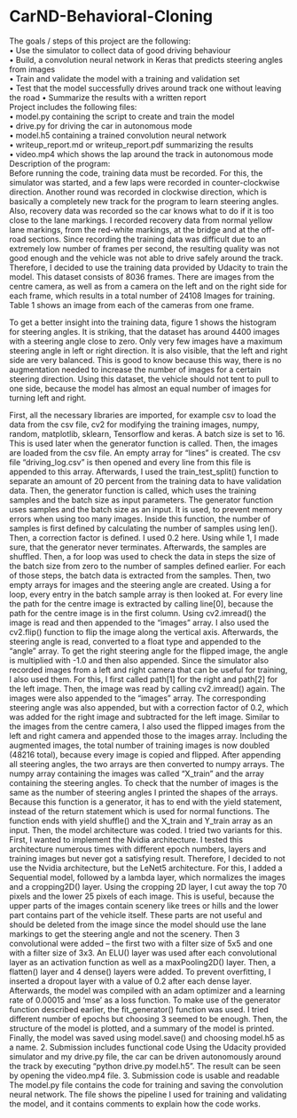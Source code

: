 # CarND-Behavioral-Cloning

The goals / steps of this project are the following:  
•	Use the simulator to collect data of good driving behaviour  
•	Build, a convolution neural network in Keras that predicts steering angles from images  
•	Train and validate the model with a training and validation set  
•	Test that the model successfully drives around track one without leaving the road 
•	Summarize the results with a written report  
Project includes the following files:  
•	model.py containing the script to create and train the model  
•	drive.py for driving the car in autonomous mode  
•	model.h5 containing a trained convolution neural network  
•	writeup_report.md or writeup_report.pdf summarizing the results  
•	video.mp4 which shows the lap around the track in autonomous mode  
Description of the program:  
Before running the code, training data must be recorded. For this, the simulator was started, and a few laps were recorded in counter-clockwise direction. Another round was recorded in clockwise direction, which is basically a completely new track for the program to learn steering angles. Also, recovery data was recorded so the car knows what to do if it is too close to the lane markings. I recorded recovery data from normal yellow lane markings, from the red-white markings, at the bridge and at the off-road sections.
Since recording the training data was difficult due to an extremely low number of frames per second, the resulting quality was not good enough and the vehicle was not able to drive safely around the track. Therefore, I decided to use the training data provided by Udacity to train the model. This dataset consists of 8036 frames. There are images from the centre camera, as well as from a camera on the left and on the right side for each frame, which results in a total number of 24108 Images for training. Table 1 shows an image from each of the cameras from one frame.

To get a better insight into the training data, figure 1 shows the histogram for steering angles. It is striking, that the dataset has around 4400 images with a steering angle close to zero. Only very few images have a maximum steering angle in left or right direction. It is also visible, that the left and right side are very balanced. This is good to know because this way, there is no augmentation needed to increase the number of images for a certain steering direction. Using this dataset, the vehicle should not tent to pull to one side, because the model has almost an equal number of images for turning left and right. 

First, all the necessary libraries are imported, for example csv to load the data from the csv file, cv2 for modifying the training images, numpy, random, matplotlib, sklearn, Tensorflow and keras. A batch size is set to 16. This is used later when the generator function is called. Then, the images are loaded from the csv file. An empty array for “lines” is created. The csv file “driving_log.csv” is then opened and every line from this file is appended to this array.
Afterwards, I used the train_test_split() function to separate an amount of 20 percent from the training data to have validation data. Then, the generator function is called, which uses the training samples and the batch size as input parameters. 
The generator function uses samples and the batch size as an input. It is used, to prevent memory errors when using too many images. Inside this function, the number of samples is first defined by calculating the number of samples using len(). Then, a correction factor is defined. I used 0.2 here. Using while 1, I made sure, that the generator never terminates. Afterwards, the samples are shuffled. Then, a for loop was used to check the data in steps the size of the batch size from zero to the number of samples defined earlier. For each of those steps, the batch data is extracted from the samples. Then, two empty arrays for images and the steering angle are created.
Using a for loop, every entry in the batch sample array is then looked at. For every line the path for the centre image is extracted by calling line[0], because the path for the centre image is in the first column. Using cv2.imread() the image is read and then appended to the “images” array. I also used the cv2.flip() function to flip the image along the vertical axis. Afterwards, the steering angle is read, converted to a float type and appended to the “angle” array. To get the right steering angle for the flipped image, the angle is multiplied with -1.0 and then also appended.
Since the simulator also recorded images from a left and right camera that can be useful for training, I also used them. For this, I first called path[1] for the right and path[2] for the left image. Then, the image was read by calling cv2.imread() again. The images were also appended to the “images” array. The corresponding steering angle was also appended, but with a correction factor of 0.2, which was added for the right image and subtracted for the left image. Similar to the images from the centre camera, I also used the flipped images from the left and right camera and appended those to the images array. Including the augmented images, the total number of training images is now doubled (48216 total), because every image is copied and flipped. After appending all steering angles, the two arrays are then converted to numpy arrays. The numpy array containing the images was called “X_train” and the array containing the steering angles. To check that the number of images is the same as the number of steering angles I printed the shapes of the arrays. Because this function is a generator, it has to end with the yield statement, instead of the return statement which is used for normal functions. The function ends with yield shuffle() and the X_train and Y_train array as an input.
Then, the model architecture was coded. I tried two variants for this. First, I wanted to implement the Nvidia architecture. I tested this architecture numerous times with different epoch numbers, layers and training images but never got a satisfying result. Therefore, I decided to not use the Nvidia architecture, but the LeNet5 architecture. For this, I added a Sequential model, followed by a lambda layer, which normalizes the images and a cropping2D() layer. Using the cropping 2D layer, I cut away the top 70 pixels and the lower 25 pixels of each image. This is useful, because the upper parts of the images contain scenery like trees or hills and the lower part contains part of the vehicle itself. These parts are not useful and should be deleted from the image since the model should use the lane markings to get the steering angle and not the scenery.
Then 3 convolutional were added – the first  two with a filter size of 5x5 and one with a filter size of 3x3. An ELU() layer was used after each convolutional layer as an activation function as well as a maxPooling2D() layer. Then, a flatten() layer and 4 dense() layers were added. To prevent overfitting, I inserted a dropout layer with a value of 0.2 after each dense layer. Afterwards, the model was compiled with an adam optimizer and a learning rate of 0.00015 and ‘mse’ as a loss function. To make use of the generator function described earlier, the fit_generator() function was used. I tried different number of epochs but choosing 3 seemed to be enough. Then, the structure of the model is plotted, and a summary of the model is printed. Finally, the model was saved using model.save() and choosing model.h5 as a name. 
2. Submission includes functional code
Using the Udacity provided simulator and my drive.py file, the car can be driven autonomously around the track by executing “python drive.py model.h5”. The result can be seen by opening the video.mp4 file.
3. Submission code is usable and readable
The model.py file contains the code for training and saving the convolution neural network. The file shows the pipeline I used for training and validating the model, and it contains comments to explain how the code works.

